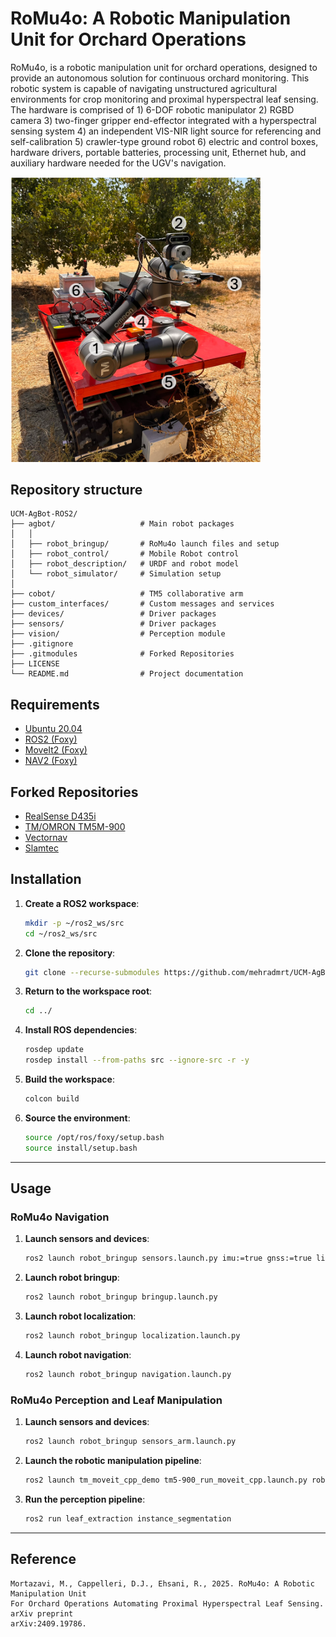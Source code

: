 # **RoMu4o: A Robotic Manipulation Unit for Orchard Operations**

RoMu4o, is a robotic manipulation unit for orchard operations, designed to provide an autonomous solution for continuous orchard monitoring. This robotic system is capable of navigating unstructured agricultural environments for crop monitoring and proximal hyperspectral leaf sensing. The hardware is comprised of 1) 6-DOF robotic manipulator 2) RGBD camera 3) two-finger gripper end-effector integrated with a hyperspectral sensing system 4) an independent VIS-NIR light source for referencing and self-calibration 5) crawler-type ground robot 6) electric and control boxes, hardware drivers, portable batteries, processing unit, Ethernet hub, and auxiliary hardware needed for the UGV's navigation.

<img src=".tmp/RoMu4o.png" alt="RoMu4o Hardware" width="400" title="RoMu4o Hardware"/>

## **Repository structure**

```
UCM-AgBot-ROS2/
├── agbot/                   # Main robot packages
│   │
│   ├── robot_bringup/       # RoMu4o launch files and setup
│   ├── robot_control/       # Mobile Robot control 
│   ├── robot_description/   # URDF and robot model 
│   └── robot_simulator/     # Simulation setup 
│
├── cobot/                   # TM5 collaborative arm 
├── custom_interfaces/       # Custom messages and services
├── devices/                 # Driver packages
├── sensors/                 # Driver packages
├── vision/                  # Perception module
├── .gitignore               
├── .gitmodules              # Forked Repositories
├── LICENSE                  
└── README.md                # Project documentation
```


## **Requirements**

- [Ubuntu 20.04](https://releases.ubuntu.com/20.04/)  
- [ROS2 (Foxy)](https://docs.ros.org/en/foxy/Installation.html)  
- [MoveIt2 (Foxy)](https://moveit.ai/install-moveit2/binary/)
- [NAV2 (Foxy)](https://docs.nav2.org/getting_started/index.html)


## **Forked Repositories**  

- [RealSense D435i](https://github.com/mehradmrt/realsense-ros)  
- [TM/OMRON TM5M-900](https://github.com/mehradmrt/tmr_ros2)  
- [Vectornav](https://github.com/mehradmrt/vectornav)  
- [Slamtec](https://github.com/Slamtec/sllidar_ros2)



## **Installation**

1. **Create a ROS2 workspace**:  
    ```bash
    mkdir -p ~/ros2_ws/src
    cd ~/ros2_ws/src
    ```

2. **Clone the repository**:  
    ```bash
    git clone --recurse-submodules https://github.com/mehradmrt/UCM-AgBot-ROS2
    ```

3. **Return to the workspace root**:  
    ```bash
    cd ../
    ```

4. **Install ROS dependencies**:  
    ```bash
    rosdep update
    rosdep install --from-paths src --ignore-src -r -y
    ```

5. **Build the workspace**:  
    ```bash
    colcon build
    ```

6. **Source the environment**:  
    ```bash
    source /opt/ros/foxy/setup.bash
    source install/setup.bash
    ```

---

## **Usage**

### **RoMu4o Navigation**

1. **Launch sensors and devices**:  
    ```bash
    ros2 launch robot_bringup sensors.launch.py imu:=true gnss:=true lidar2d:=true realsense:=true encoders:=true
    ```

2. **Launch robot bringup**:  
    ```bash
    ros2 launch robot_bringup bringup.launch.py
    ```

3. **Launch robot localization**:  
    ```bash
    ros2 launch robot_bringup localization.launch.py
    ```

4. **Launch robot navigation**:  
    ```bash
    ros2 launch robot_bringup navigation.launch.py
    ```

### **RoMu4o Perception and Leaf Manipulation**

1. **Launch sensors and devices**:  
    ```bash
    ros2 launch robot_bringup sensors_arm.launch.py
    ```

2. **Launch the robotic manipulation pipeline**:  
    ```bash
    ros2 launch tm_moveit_cpp_demo tm5-900_run_moveit_cpp.launch.py robot_ip:=192.168.1.19
    ```

3. **Run the perception pipeline**:  
    ```bash
    ros2 run leaf_extraction instance_segmentation
    ```

---

## **Reference**

```
Mortazavi, M., Cappelleri, D.J., Ehsani, R., 2025. RoMu4o: A Robotic Manipulation Unit
For Orchard Operations Automating Proximal Hyperspectral Leaf Sensing. arXiv preprint 
arXiv:2409.19786.
```